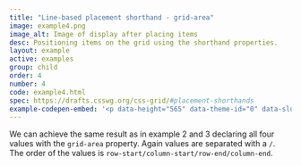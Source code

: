 ```yaml
---
title: "Line-based placement shorthand - grid-area"
image: example4.png
image_alt: Image of display after placing items
desc: Positioning items on the grid using the shorthand properties.
layout: example
active: examples
group: child
order: 4
number: 4
code: example4.html
spec: https://drafts.csswg.org/css-grid/#placement-shorthands
example-codepen-embed: '<p data-height="565" data-theme-id="0" data-slug-hash="pJMveN" data-default-tab="result" data-user="rachelandrew" class="codepen">See the Pen <a href="http://codepen.io/rachelandrew/pen/pJMveN/">Grid by Example 4: Line-based placement shorthand grid-area</a> by rachelandrew (<a href="http://codepen.io/rachelandrew">@rachelandrew</a>) on <a href="http://codepen.io">CodePen</a>.</p>'
---
```


We can achieve the same result as in example 2 and 3 declaring all four values with the `grid-area` property. Again values are separated with a `/`. The order of the values is `row-start/column-start/row-end/column-end`.
